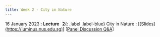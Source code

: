 ```yaml
---
title: Week 2 - City in Nature
---
```


16 January 2023
: **Lecture &nbsp; 2**{: .label .label-blue} City in Nature
  : [[Slides][(https://luminus.nus.edu.sg)](https://canvas.nus.edu.sg/courses/42112/pages/lecture-2-city-in-nature?module_item_id=97187)] [[Panel Discussion Q&A](https://canvas.nus.edu.sg/courses/42112/discussion_topics/27406?module_item_id=97460)]
